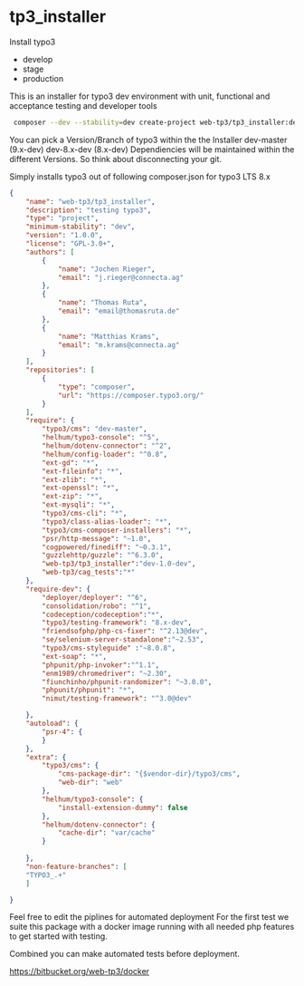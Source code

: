# tp3_installer

Install typo3 
- develop
- stage
- production

This is an installer for typo3 dev environment with unit, functional and acceptance  testing and developer tools
```bash
 composer --dev --stability=dev create-project web-tp3/tp3_installer:dev-master
```

You can pick a Version/Branch of typo3 within the the Installer dev-master (9.x-dev) dev-8.x-dev (8.x-dev) Dependiencies will be maintained within the different Versions. So think about disconnecting your git. 
 
Simply installs typo3 out of following composer.json for typo3 LTS 8.x
 

```json
{
	"name": "web-tp3/tp3_installer",
	"description": "testing typo3",
	"type": "project",
	"minimum-stability": "dev",
	"version": "1.0.0",
	"license": "GPL-3.0+",
	"authors": [
		{
			"name": "Jochen Rieger",
			"email": "j.rieger@connecta.ag"
		},
		{
			"name": "Thomas Ruta",
			"email": "email@thomasruta.de"
		},
		{
			"name": "Matthias Krams",
			"email": "m.krams@connecta.ag"
		}
	],
	"repositories": [
		{
			"type": "composer",
			"url": "https://composer.typo3.org/"
		}
	],
	"require": {
		"typo3/cms": "dev-master",
		"helhum/typo3-console": "^5",
		"helhum/dotenv-connector": "^2",
		"helhum/config-loader": "^0.8",
		"ext-gd": "*",
		"ext-fileinfo": "*",
		"ext-zlib": "*",
		"ext-openssl": "*",
		"ext-zip": "*",
		"ext-mysqli": "*",
		"typo3/cms-cli": "*",
		"typo3/class-alias-loader": "*",
		"typo3/cms-composer-installers": "*",
		"psr/http-message": "~1.0",
		"cogpowered/finediff": "~0.3.1",
		"guzzlehttp/guzzle": "^6.3.0",
		"web-tp3/tp3_installer":"dev-1.0-dev",
		"web-tp3/cag_tests":"*"
	},
	"require-dev": {
		"deployer/deployer": "^6",
		"consolidation/robo": "^1",
		"codeception/codeception":"*",
		"typo3/testing-framework": "8.x-dev",
		"friendsofphp/php-cs-fixer": "^2.13@dev",
		"se/selenium-server-standalone":"~2.53",
		"typo3/cms-styleguide" :"~8.0.8",
		"ext-soap": "*",
		"phpunit/php-invoker":"^1.1",
		"enm1989/chromedriver": "~2.30",
		"fiunchinho/phpunit-randomizer": "~3.0.0",
		"phpunit/phpunit": "*",
		"nimut/testing-framework": "^3.0@dev"

	},
	"autoload": {
		"psr-4": {
		}
	},
	"extra": {
		"typo3/cms": {
			"cms-package-dir": "{$vendor-dir}/typo3/cms",
			"web-dir": "web"
		},
		"helhum/typo3-console": {
			"install-extension-dummy": false
		},
		"helhum/dotenv-connector": {
			"cache-dir": "var/cache"
		}
		
	},
	"non-feature-branches": [
	"TYPO3_.+"
	]

}
```
 
 Feel free to edit the piplines for automated deployment
 For the first test we suite this package with a docker image running with all needed php features to get started with testing.
 
 Combined you can make automated tests before deployment.
 
 https://bitbucket.org/web-tp3/docker
 